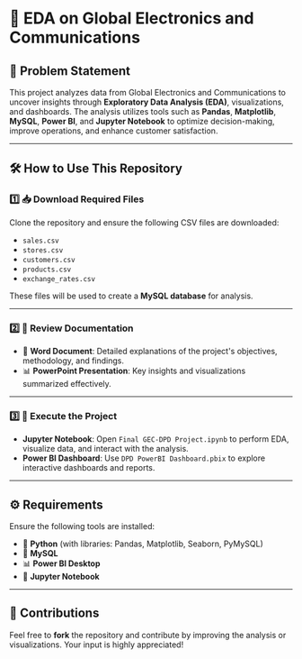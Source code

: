 # 🌟 **EDA on Global Electronics and Communications**  

## 📌 **Problem Statement**  
This project analyzes data from Global Electronics and Communications to uncover insights through **Exploratory Data Analysis (EDA)**, visualizations, and dashboards. The analysis utilizes tools such as **Pandas**, **Matplotlib**, **MySQL**, **Power BI**, and **Jupyter Notebook** to optimize decision-making, improve operations, and enhance customer satisfaction.  

---

## 🛠️ **How to Use This Repository**  

### 1️⃣ **📥 Download Required Files**  
Clone the repository and ensure the following CSV files are downloaded:  
- `sales.csv`  
- `stores.csv`  
- `customers.csv`  
- `products.csv`  
- `exchange_rates.csv`  

These files will be used to create a **MySQL database** for analysis.  

---

### 2️⃣ **📄 Review Documentation**  
- 📘 **Word Document**: Detailed explanations of the project's objectives, methodology, and findings.  
- 📊 **PowerPoint Presentation**: Key insights and visualizations summarized effectively.  

---

### 3️⃣ **🚀 Execute the Project**  
- **Jupyter Notebook**: Open `Final GEC-DPD Project.ipynb` to perform EDA, visualize data, and interact with the analysis.  
- **Power BI Dashboard**: Use `DPD PowerBI Dashboard.pbix` to explore interactive dashboards and reports.  

---

## ⚙️ **Requirements**  
Ensure the following tools are installed:  
- 🐍 **Python** (with libraries: Pandas, Matplotlib, Seaborn, PyMySQL)  
- 🐬 **MySQL**  
- 📊 **Power BI Desktop**  
- 📓 **Jupyter Notebook**  

---

## 🤝 **Contributions**  
Feel free to **fork** the repository and contribute by improving the analysis or visualizations. Your input is highly appreciated!  

